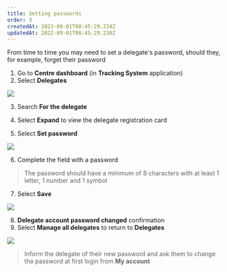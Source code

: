 ```yaml
---
title: Setting passwords
order: 3
createdAt: 2022-09-01T08:45:29.234Z
updatedAt: 2022-09-01T08:45:29.238Z
---
```

From time to time you may need to set a delegate's password, should they, for example, forget their password​

1. Go to **Centre dashboard** (in **Tracking System** application) ​
2. Select **Delegates**​

![](/img/registering-delegates-1.png)

3. Search **For the delegate​**
4. Select **Expand** to view the delegate registration card


5. Select **Set password ​**

![](/img/cm-6-10-Passwords.jpg)

6. Complete the field with a password​

> The password should have a minimum of 8 characters with at least 1 letter, 1 number and 1 symbol​​

7. Select **Save** ​

![](/img/cm-6-11-Passwords.jpg)

8. **Delegate account password changed** confirmation  ​
9. Select **Manage all delegates** to return to **Delegates** ​

![](/img/cm-6-12-Passwords.jpg)

> Inform the delegate of their new password and ask them to change the password at first login from **My account ​**